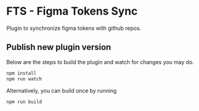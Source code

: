 # FTS - Figma Tokens Sync

Plugin to synchronize figma tokens with github repos.  

## Publish new plugin version

Below are the steps to build the plugin and watch for changes you may do. 

```bash
npm install
npm run watch
```

Alternatively, you can build once by running
```bash
npm run build
```
